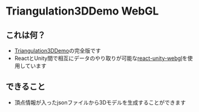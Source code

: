 # Triangulation3DDemo WebGL
## これは何？
- [Triangulation3DDemo](https://github.com/MAAAARCY/Triangulation3dDemo)の完全版です
- ReactとUnity間で相互にデータのやり取りが可能な[react-unity-webgl](https://react-unity-webgl.dev/)を使用しています

## できること
- 頂点情報が入ったjsonファイルから3Dモデルを生成することができます